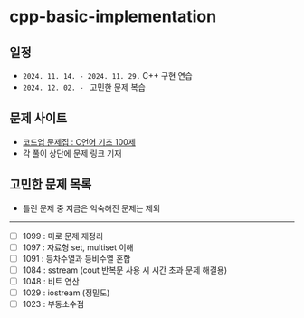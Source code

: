 # cpp-basic-implementation
## 일정
- `2024. 11. 14. - 2024. 11. 29.`  C++ 구현 연습
- `2024. 12. 02. - ` 고민한 문제 복습

## 문제 사이트
- [코드업 문제집 : C언어 기초 100제](https://codeup.kr/problemsetsol.php?psid=23)
- 각 풀이 상단에 문제 링크 기재

## 고민한 문제 목록
- 틀린 문제 중 지금은 익숙해진 문제는 제외
---
- [ ] 1099 : 미로 문제 재정리
- [ ] 1097 : 자료형 set, multiset 이해
- [ ] 1091 : 등차수열과 등비수열 혼합
- [ ] 1084 : sstream (cout 반복문 사용 시 시간 초과 문제 해결용)
- [ ] 1048 : 비트 연산
- [ ] 1029 : iostream (정밀도)
- [ ] 1023 : 부동소수점